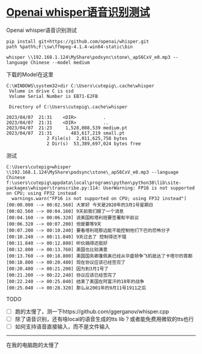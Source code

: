 # [Openai whisper语音识别测试](https://github.com/cutepig123/gitblog/issues/11)

Openai whisper语音识别测试



```
pip install git+https://github.com/openai/whisper.git 
path %path%;F:\sw\ffmpeg-4.1.4-win64-static\bin

whisper \\192.168.1.124\MyShare\podsync\stone\_apS6CxV_e0.mp3 --language Chinese --model medium
```

下载的Model在这里

```
C:\WINDOWS\system32>dir C:\Users\cutepig\.cache\whisper
 Volume in drive C is ssd
 Volume Serial Number is EB71-E2FB

 Directory of C:\Users\cutepig\.cache\whisper

2023/04/07  21:31    <DIR>          .
2023/04/07  21:31    <DIR>          ..
2023/04/07  21:23     1,528,008,539 medium.pt
2023/04/07  21:31       483,617,219 small.pt
               2 File(s)  2,011,625,758 bytes
               2 Dir(s)  53,389,697,024 bytes free
```

测试

```
C:\Users\cutepig>whisper \\192.168.1.124\MyShare\podsync\stone\_apS6CxV_e0.mp3 --language Chinese
f:\users\cutepig\appdata\local\programs\python\python38\lib\site-packages\whisper\transcribe.py:114: UserWarning: FP16 is not supported on CPU; using FP32 instead
  warnings.warn("FP16 is not supported on CPU; using FP32 instead")
[00:00.000 --> 00:02.560] 大家好 今天是2020年的3月1号星期日
[00:02.560 --> 00:04.160] 9天前我们报了一个消息
[00:04.160 --> 00:06.320] 说美国和塔利班要签署和平前议
[00:06.320 --> 00:07.200] 但是要等9天
[00:07.200 --> 00:10.240] 要看塔利班那边能不能控制他们下巴的恐怖分子
[00:10.240 --> 00:11.840] 9天过去了 控制得还不错
[00:11.840 --> 00:12.800] 听伙搞得还挺好
[00:12.800 --> 00:13.760] 美国也比较满意
[00:13.760 --> 00:18.800] 美国国务卿蓬佩奥已经从华盛顿争飞机抵达了卡塔尔的首都
[00:18.800 --> 00:20.480] 现在协议应该已经签完了
[00:20.480 --> 00:21.200] 因为到3月1号了
[00:21.200 --> 00:22.240] 协议应该已经签完了
[00:22.240 --> 00:25.040] 结束了美国在阿富汗的18年的战争
[00:25.040 --> 00:28.320] 那么从2001年的9月11号1911之后
```



TODO

- [ ] 跑的太慢了，测一下https://github.com/ggerganov/whisper.cpp
- [ ] 除了语音识别，还有啥local的语音生成的tts lib？或者能免费用微软的tts也行
- [ ] 如何支持语音直接输入，而不是文件输入

---

在我的电脑跑的太慢了